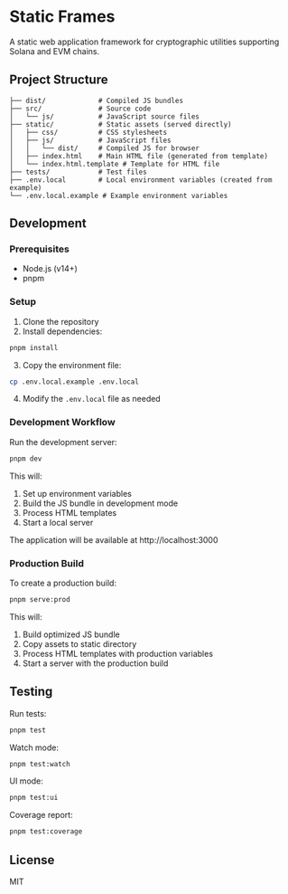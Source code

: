 # Static Frames

A static web application framework for cryptographic utilities supporting Solana and EVM chains.

## Project Structure

```
├── dist/             # Compiled JS bundles
├── src/              # Source code
│   └── js/           # JavaScript source files
├── static/           # Static assets (served directly)
│   ├── css/          # CSS stylesheets
│   ├── js/           # JavaScript files
│   │   └── dist/     # Compiled JS for browser
│   ├── index.html    # Main HTML file (generated from template)
│   └── index.html.template # Template for HTML file
├── tests/            # Test files
├── .env.local        # Local environment variables (created from example)
└── .env.local.example # Example environment variables
```

## Development

### Prerequisites

- Node.js (v14+)
- pnpm 

### Setup

1. Clone the repository
2. Install dependencies:

```bash
pnpm install
```

3. Copy the environment file:

```bash
cp .env.local.example .env.local
```

4. Modify the `.env.local` file as needed

### Development Workflow

Run the development server:

```bash
pnpm dev
```

This will:
1. Set up environment variables
2. Build the JS bundle in development mode
3. Process HTML templates
4. Start a local server

The application will be available at http://localhost:3000

### Production Build

To create a production build:

```bash
pnpm serve:prod
```

This will:
1. Build optimized JS bundle
2. Copy assets to static directory
3. Process HTML templates with production variables
4. Start a server with the production build

## Testing

Run tests:

```bash
pnpm test
```

Watch mode:

```bash
pnpm test:watch
```

UI mode:

```bash
pnpm test:ui
```

Coverage report:

```bash
pnpm test:coverage
```

## License

MIT 